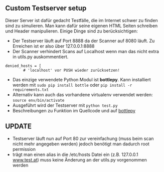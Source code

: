 ## Custom Testserver setup

Dieser Server ist dafür gedacht Testfälle, die im Internet schwer zu finden sind zu
simulieren. Man kann dafür seine eigenen HTML Seiten schreiben und Header manipulieren.
Einige Dinge sind zu berücksichtigen:

+ Der Testserver läuft auf Port 8888 da der Scanner auf 8080 läuft. Zu Erreichen ist er also über 127.0.0.1:8888
+ Der Scanner verhindert Scans auf Localhost wenn man das nicht extra in utils.py auskommentiert.

```
denied_hosts = [
        # 'localhost' vor PUSH wieder zurücksetzen!
```

+ Das einzige verwendete Python Modul ist **bottlepy**. Kann installiert werden mit `sudo pip install bottle` oder `pip install -r requirements.txt`
+ Alternativ kann auch das vorhandene virtualenv verwendet werden: `source env/bin/activate`
+ Ausgeführt wird der Testserver mit `python test.py`
+ Beschreibungen zu Funktion im Quellcode und auf [bottlepy](https://bottlepy.org/docs/dev/tutorial.html)

## UPDATE

+ Testserver läuft nun auf Port 80 zur vereinfachung (muss beim scan nicht mehr angegeben werden) jedoch benötigt man dadurch root permission
+ trägt man einen alias in die /etc/hosts Datei ein (z.B. 127.0.0.1 www.test.at) muss keine Änderung an der utils.py vorgenommen werden
